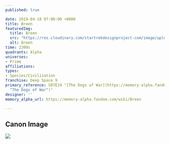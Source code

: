 ```yaml
---
published: true

date: 2019-04-18 07:00:00 +0000
title: Breen
featuredImg:
  title: Breen
  src: "https://res.cloudinary.com/startrekdesignproject-com/image/upload/v1555636845/Breen.png"
  alt: Breen
time: 2300s
quadrants: Alpha
universes:
- Prime
affiliations:
types:
- Species/Civilization
franchise: Deep Space 9
primary_reference: S07E24 "[The Dogs of War](https://memory-alpha.fandom.com/wiki/The_Dogs_of_War
  "The Dogs of War")"
designer: ''
memory_alpha_url: https://memory-alpha.fandom.com/wiki/Breen

---
```

## Canon Image

![](https://res.cloudinary.com/startrekdesignproject-com/image/upload/v1555636845/Breen1.jpg)